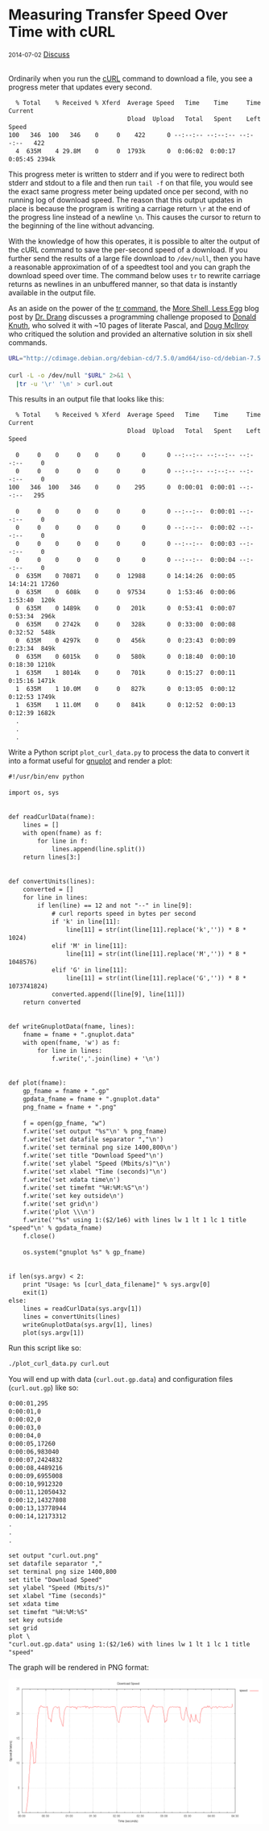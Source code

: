 # Measuring Transfer Speed Over Time with cURL

<div class="meta">
  <span class="date"><small>2014-07-02</small></span>
  <span class="discuss"><a class="github-button" href="https://github.com/copperlight/copperlight.github.io/issues" data-icon="octicon-issue-opened" aria-label="Discuss copperlight/copperlight.github.io on GitHub">Discuss</a></span>
</div><br/>

Ordinarily when you run the [cURL](http://curl.haxx.se/) command to download a file, you see a
progress meter that updates every second.

```text
  % Total    % Received % Xferd  Average Speed   Time    Time     Time  Current
                                 Dload  Upload   Total   Spent    Left  Speed
100   346  100   346    0     0    422      0 --:--:-- --:--:-- --:--:--   422
  4  635M    4 29.8M    0     0  1793k      0  0:06:02  0:00:17  0:05:45 2394k
```

This progress meter is written to stderr and if you were to redirect both stderr and stdout to a
file and then run `tail -f` on that file, you would see the exact same progress meter being updated
once per second, with no running log of download speed.  The reason that this output updates in
place is because the program is writing a carriage return `\r` at the end of the progress line
instead of a newline `\n`.  This causes the cursor to return to the beginning of the line without
advancing.

With the knowledge of how this operates, it is possible to alter the output of the cURL command to
save the per-second speed of a download.  If you further send the results of a large file download
to `/dev/null`, then you have a reasonable approximation of of a speedtest tool and you can graph
the download speed over time.  The command below uses `tr` to rewrite carriage returns as newlines
in an unbuffered manner, so that data is instantly available in the output file.

As an aside on the power of the [tr command](http://www.softpanorama.org/Tools/tr.shtml), the
[More Shell, Less Egg](http://www.leancrew.com/all-this/2011/12/more-shell-less-egg/) blog post by
[Dr. Drang](http://bitquill.com/home/2013/12/24/bqa-the-enigmatic-dr-drang) discusses a programming
challenge proposed to [Donald Knuth](http://en.wikipedia.org/wiki/Donald_Knuth), who solved it with
~10 pages of literate Pascal, and [Doug McIlroy](http://en.wikipedia.org/wiki/Douglas_McIlroy) who
critiqued the solution and provided an alternative solution in six shell commands.

```bash
URL="http://cdimage.debian.org/debian-cd/7.5.0/amd64/iso-cd/debian-7.5.0-amd64-CD-1.iso"

curl -L -o /dev/null "$URL" 2>&1 \
  |tr -u '\r' '\n' > curl.out
```

This results in an output file that looks like this:

```text
  % Total    % Received % Xferd  Average Speed   Time    Time     Time  Current
                                 Dload  Upload   Total   Spent    Left  Speed

  0     0    0     0    0     0      0      0 --:--:-- --:--:-- --:--:--     0
  0     0    0     0    0     0      0      0 --:--:-- --:--:-- --:--:--     0
100   346  100   346    0     0    295      0  0:00:01  0:00:01 --:--:--   295

  0     0    0     0    0     0      0      0 --:--:--  0:00:01 --:--:--     0
  0     0    0     0    0     0      0      0 --:--:--  0:00:02 --:--:--     0
  0     0    0     0    0     0      0      0 --:--:--  0:00:03 --:--:--     0
  0     0    0     0    0     0      0      0 --:--:--  0:00:04 --:--:--     0
  0  635M    0 70871    0     0  12988      0 14:14:26  0:00:05 14:14:21 17260
  0  635M    0  608k    0     0  97534      0  1:53:46  0:00:06  1:53:40  120k
  0  635M    0 1489k    0     0   201k      0  0:53:41  0:00:07  0:53:34  296k
  0  635M    0 2742k    0     0   328k      0  0:33:00  0:00:08  0:32:52  548k
  0  635M    0 4297k    0     0   456k      0  0:23:43  0:00:09  0:23:34  849k
  0  635M    0 6015k    0     0   580k      0  0:18:40  0:00:10  0:18:30 1210k
  1  635M    1 8014k    0     0   701k      0  0:15:27  0:00:11  0:15:16 1471k
  1  635M    1 10.0M    0     0   827k      0  0:13:05  0:00:12  0:12:53 1749k
  1  635M    1 11.0M    0     0   841k      0  0:12:52  0:00:13  0:12:39 1682k
  .
  .
  .
```

Write a Python script `plot_curl_data.py` to process the data to convert it into a format useful for
[gnuplot](http://www.gnuplot.info/) and render a plot:

```
#!/usr/bin/env python

import os, sys


def readCurlData(fname):
    lines = []
    with open(fname) as f:
        for line in f:
            lines.append(line.split())
    return lines[3:]


def convertUnits(lines):
    converted = []
    for line in lines:
        if len(line) == 12 and not "--" in line[9]:
            # curl reports speed in bytes per second
            if 'k' in line[11]:
                line[11] = str(int(line[11].replace('k','')) * 8 * 1024)
            elif 'M' in line[11]:
                line[11] = str(int(line[11].replace('M','')) * 8 * 1048576)
            elif 'G' in line[11]:
                line[11] = str(int(line[11].replace('G','')) * 8 * 1073741824)
            converted.append([line[9], line[11]])
    return converted


def writeGnuplotData(fname, lines):
    fname = fname + ".gnuplot.data"
    with open(fname, 'w') as f:
        for line in lines:
            f.write(','.join(line) + '\n')


def plot(fname):
    gp_fname = fname + ".gp"
    gpdata_fname = fname + ".gnuplot.data"
    png_fname = fname + ".png"

    f = open(gp_fname, "w")
    f.write('set output "%s"\n' % png_fname)
    f.write('set datafile separator ","\n')
    f.write('set terminal png size 1400,800\n')
    f.write('set title "Download Speed"\n')
    f.write('set ylabel "Speed (Mbits/s)"\n')
    f.write('set xlabel "Time (seconds)"\n')
    f.write('set xdata time\n')
    f.write('set timefmt "%H:%M:%S"\n')
    f.write('set key outside\n')
    f.write('set grid\n')
    f.write('plot \\\n')
    f.write('"%s" using 1:($2/1e6) with lines lw 1 lt 1 lc 1 title "speed"\n' % gpdata_fname)
    f.close()

    os.system("gnuplot %s" % gp_fname)


if len(sys.argv) < 2:
    print "Usage: %s [curl_data_filename]" % sys.argv[0]
    exit(1)
else:
    lines = readCurlData(sys.argv[1])
    lines = convertUnits(lines)
    writeGnuplotData(sys.argv[1], lines)
    plot(sys.argv[1])
```

Run this script like so:

```bash
./plot_curl_data.py curl.out
```

You will end up with data (`curl.out.gp.data`) and configuration files (`curl.out.gp`) like so:

```text
0:00:01,295
0:00:01,0
0:00:02,0
0:00:03,0
0:00:04,0
0:00:05,17260
0:00:06,983040
0:00:07,2424832
0:00:08,4489216
0:00:09,6955008
0:00:10,9912320
0:00:11,12050432
0:00:12,14327808
0:00:13,13778944
0:00:14,12173312
.
.
.
```

```
set output "curl.out.png"
set datafile separator ","
set terminal png size 1400,800
set title "Download Speed"
set ylabel "Speed (Mbits/s)"
set xlabel "Time (seconds)"
set xdata time
set timefmt "%H:%M:%S"
set key outside
set grid
plot \
"curl.out.gp.data" using 1:($2/1e6) with lines lw 1 lt 1 lc 1 title "speed"
```

The graph will be rendered in PNG format:

![Curl Transfer Speed](/images/curl-out.png "Curl Transfer Speed")
